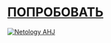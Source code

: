 # [ПОПРОБОВАТЬ](https://johnnystorm19.github.io/ahj-DnD-task_1/)
[![Netology AHJ](https://github.com/JohnnyStorm19/ahj-DnD-task_1/actions/workflows/web.yml/badge.svg)](https://github.com/JohnnyStorm19/ahj-DnD-task_1/actions/workflows/web.yml)

